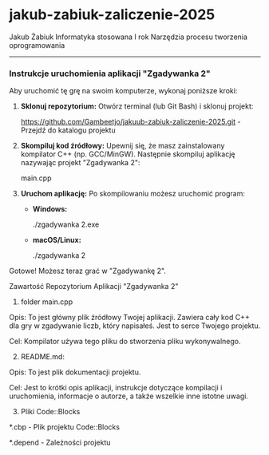 # jakub-zabiuk-zaliczenie-2025

Jakub Żabiuk
Informatyka stosowana I rok
Narzędzia procesu tworzenia oprogramowania

-----

### Instrukcje uruchomienia aplikacji "Zgadywanka 2"

Aby uruchomić tę grę na swoim komputerze, wykonaj poniższe kroki:

1.  **Sklonuj repozytorium:**
    Otwórz terminal (lub Git Bash) i sklonuj projekt:

    https://github.com/Gambeetjo/jakuub-zabiuk-zaliczenie-2025.git - Przejdź do katalogu projektu
   
2.  **Skompiluj kod źródłowy:**
    Upewnij się, że masz zainstalowany kompilator C++ (np. GCC/MinGW). Następnie skompiluj aplikację nazywając projekt "Zgadywanka 2":
    
    main.cpp 

4.  **Uruchom aplikację:**
    Po skompilowaniu możesz uruchomić program:

      * **Windows:**

        ./zgadywanka 2.exe
        
      * **macOS/Linux:**
        
        ./zgadywanka 2
       

Gotowe! Możesz teraz grać w "Zgadywankę 2".

Zawartość Repozytorium Aplikacji "Zgadywanka 2"

1. folder
main.cpp

Opis: To jest główny plik źródłowy Twojej aplikacji. Zawiera cały kod C++ dla gry w zgadywanie liczb, który napisałeś. Jest to serce Twojego projektu.

Cel: Kompilator używa tego pliku do stworzenia pliku wykonywalnego.

2. README.md:

Opis: To jest plik dokumentacji projektu. 

Cel: Jest to krótki opis aplikacji, instrukcje dotyczące kompilacji i uruchomienia, informacje o autorze, a także wszelkie inne istotne uwagi. 

3. Pliki Code::Blocks
   
*.cbp    - Plik projektu Code::Blocks

*.depend - Zależności projektu
